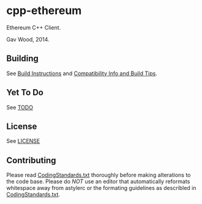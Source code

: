 # cpp-ethereum

Ethereum C++ Client.

Gav Wood, 2014.

## Building

See [Build Instructions](https://github.com/ethereum/cpp-ethereum/wiki/Build-Instructions) and [Compatibility Info and Build Tips](https://github.com/ethereum/cpp-ethereum/wiki/Compatibility-Info-and-Build-Tips).

## Yet To Do

See [TODO](TODO)

## License

See [LICENSE](LICENSE)

## Contributing

Please read [CodingStandards.txt](CodingStandards.txt) thoroughly before making alterations to the code base. Please do *NOT* use an editor that automatically reformats whitespace away from astylerc or the formating guidelines as describled in [CodingStandards.txt](CodingStandards.txt).
